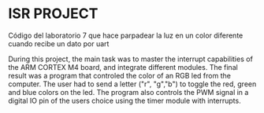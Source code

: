 # ISR PROJECT
Código del laboratorio 7 que hace parpadear la luz en un color diferente cuando recibe un dato por uart

During this project, the main task was to master the interrupt capabilities of the ARM CORTEX M4 board, and integrate different modules.
The final result was a program that controled the color of an RGB led from the computer. The user had to send a letter ("r", "g","b") to toggle
the red, green and blue colors on the led. The program also controls the PWM signal in a digital IO pin of the users choice using the timer module with interrupts.
